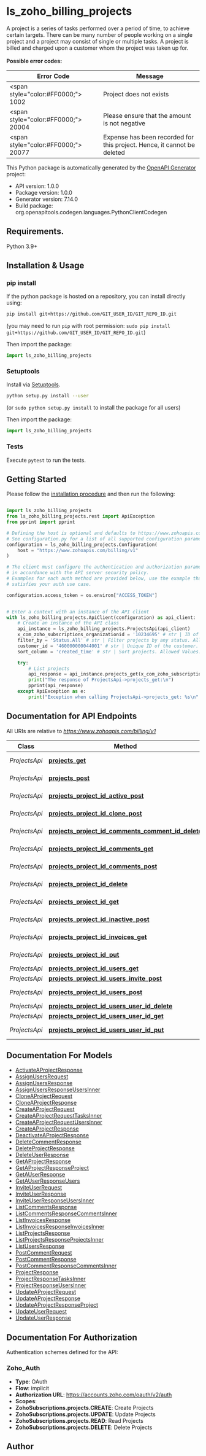 # ls_zoho_billing_projects
A project is a series of tasks performed over a period of time, to achieve certain targets. There can be many number of people working on a single project and a project may consist of single or multiple tasks. A project is billed and charged upon a customer whom the project was taken up for.<br><br><b>Possible error codes: </b><br><table><thead><tr><th>Error Code</th><th>Message</th></tr></thead><tbody><tr><td><span style=\"color:#FF0000;\"> 1002</span></td><td>Project does not exists</td></tr><tr><td><span style=\"color:#FF0000;\"> 20004</span></td><td>Please ensure that the amount is not negative</td></tr><tr><td><span style=\"color:#FF0000;\"> 20077</span></td><td>Expense has been recorded for this project. Hence, it cannot be deleted</td></tr></tbody></table></tbody></table>

This Python package is automatically generated by the [OpenAPI Generator](https://openapi-generator.tech) project:

- API version: 1.0.0
- Package version: 1.0.0
- Generator version: 7.14.0
- Build package: org.openapitools.codegen.languages.PythonClientCodegen

## Requirements.

Python 3.9+

## Installation & Usage
### pip install

If the python package is hosted on a repository, you can install directly using:

```sh
pip install git+https://github.com/GIT_USER_ID/GIT_REPO_ID.git
```
(you may need to run `pip` with root permission: `sudo pip install git+https://github.com/GIT_USER_ID/GIT_REPO_ID.git`)

Then import the package:
```python
import ls_zoho_billing_projects
```

### Setuptools

Install via [Setuptools](http://pypi.python.org/pypi/setuptools).

```sh
python setup.py install --user
```
(or `sudo python setup.py install` to install the package for all users)

Then import the package:
```python
import ls_zoho_billing_projects
```

### Tests

Execute `pytest` to run the tests.

## Getting Started

Please follow the [installation procedure](#installation--usage) and then run the following:

```python

import ls_zoho_billing_projects
from ls_zoho_billing_projects.rest import ApiException
from pprint import pprint

# Defining the host is optional and defaults to https://www.zohoapis.com/billing/v1
# See configuration.py for a list of all supported configuration parameters.
configuration = ls_zoho_billing_projects.Configuration(
    host = "https://www.zohoapis.com/billing/v1"
)

# The client must configure the authentication and authorization parameters
# in accordance with the API server security policy.
# Examples for each auth method are provided below, use the example that
# satisfies your auth use case.

configuration.access_token = os.environ["ACCESS_TOKEN"]


# Enter a context with an instance of the API client
with ls_zoho_billing_projects.ApiClient(configuration) as api_client:
    # Create an instance of the API class
    api_instance = ls_zoho_billing_projects.ProjectsApi(api_client)
    x_com_zoho_subscriptions_organizationid = '10234695' # str | ID of the organization
    filter_by = 'Status.All' # str | Filter projects by any status. Allowed Values: <code>Status.All</code>, <code>Status.Active</code> and <code>Status.Inactive</code> (optional)
    customer_id = '460000000044001' # str | Unique ID of the customer. (optional)
    sort_column = 'created_time' # str | Sort projects. Allowed Values: <code>project_name</code>, <code>customer_name</code>, <code>rate</code> and <code>created_time</code> (optional)

    try:
        # List projects
        api_response = api_instance.projects_get(x_com_zoho_subscriptions_organizationid, filter_by=filter_by, customer_id=customer_id, sort_column=sort_column)
        print("The response of ProjectsApi->projects_get:\n")
        pprint(api_response)
    except ApiException as e:
        print("Exception when calling ProjectsApi->projects_get: %s\n" % e)

```

## Documentation for API Endpoints

All URIs are relative to *https://www.zohoapis.com/billing/v1*

Class | Method | HTTP request | Description
------------ | ------------- | ------------- | -------------
*ProjectsApi* | [**projects_get**](docs/ProjectsApi.md#projects_get) | **GET** /projects | List projects
*ProjectsApi* | [**projects_post**](docs/ProjectsApi.md#projects_post) | **POST** /projects | Create a project
*ProjectsApi* | [**projects_project_id_active_post**](docs/ProjectsApi.md#projects_project_id_active_post) | **POST** /projects/{project_id}/active | Activate a project
*ProjectsApi* | [**projects_project_id_clone_post**](docs/ProjectsApi.md#projects_project_id_clone_post) | **POST** /projects/{project_id}/clone | Clone a project
*ProjectsApi* | [**projects_project_id_comments_comment_id_delete**](docs/ProjectsApi.md#projects_project_id_comments_comment_id_delete) | **DELETE** /projects/{project_id}/comments/{comment_id} | Delete comment
*ProjectsApi* | [**projects_project_id_comments_get**](docs/ProjectsApi.md#projects_project_id_comments_get) | **GET** /projects/{project_id}/comments | List comments
*ProjectsApi* | [**projects_project_id_comments_post**](docs/ProjectsApi.md#projects_project_id_comments_post) | **POST** /projects/{project_id}/comments | Post comment
*ProjectsApi* | [**projects_project_id_delete**](docs/ProjectsApi.md#projects_project_id_delete) | **DELETE** /projects/{project_id} | Delete project
*ProjectsApi* | [**projects_project_id_get**](docs/ProjectsApi.md#projects_project_id_get) | **GET** /projects/{project_id} | Get a project
*ProjectsApi* | [**projects_project_id_inactive_post**](docs/ProjectsApi.md#projects_project_id_inactive_post) | **POST** /projects/{project_id}/inactive | Deactivate a project
*ProjectsApi* | [**projects_project_id_invoices_get**](docs/ProjectsApi.md#projects_project_id_invoices_get) | **GET** /projects/{project_id}/invoices | List invoices
*ProjectsApi* | [**projects_project_id_put**](docs/ProjectsApi.md#projects_project_id_put) | **PUT** /projects/{project_id} | Update a project
*ProjectsApi* | [**projects_project_id_users_get**](docs/ProjectsApi.md#projects_project_id_users_get) | **GET** /projects/{project_id}/users | List Users
*ProjectsApi* | [**projects_project_id_users_invite_post**](docs/ProjectsApi.md#projects_project_id_users_invite_post) | **POST** /projects/{project_id}/users/invite | Invite user
*ProjectsApi* | [**projects_project_id_users_post**](docs/ProjectsApi.md#projects_project_id_users_post) | **POST** /projects/{project_id}/users | Assign users
*ProjectsApi* | [**projects_project_id_users_user_id_delete**](docs/ProjectsApi.md#projects_project_id_users_user_id_delete) | **DELETE** /projects/{project_id}/users/{user_id} | Delete user
*ProjectsApi* | [**projects_project_id_users_user_id_get**](docs/ProjectsApi.md#projects_project_id_users_user_id_get) | **GET** /projects/{project_id}/users/{user_id} | Get a User
*ProjectsApi* | [**projects_project_id_users_user_id_put**](docs/ProjectsApi.md#projects_project_id_users_user_id_put) | **PUT** /projects/{project_id}/users/{user_id} | Update user


## Documentation For Models

 - [ActivateAProjectResponse](docs/ActivateAProjectResponse.md)
 - [AssignUsersRequest](docs/AssignUsersRequest.md)
 - [AssignUsersResponse](docs/AssignUsersResponse.md)
 - [AssignUsersResponseUsersInner](docs/AssignUsersResponseUsersInner.md)
 - [CloneAProjectRequest](docs/CloneAProjectRequest.md)
 - [CloneAProjectResponse](docs/CloneAProjectResponse.md)
 - [CreateAProjectRequest](docs/CreateAProjectRequest.md)
 - [CreateAProjectRequestTasksInner](docs/CreateAProjectRequestTasksInner.md)
 - [CreateAProjectRequestUsersInner](docs/CreateAProjectRequestUsersInner.md)
 - [CreateAProjectResponse](docs/CreateAProjectResponse.md)
 - [DeactivateAProjectResponse](docs/DeactivateAProjectResponse.md)
 - [DeleteCommentResponse](docs/DeleteCommentResponse.md)
 - [DeleteProjectResponse](docs/DeleteProjectResponse.md)
 - [DeleteUserResponse](docs/DeleteUserResponse.md)
 - [GetAProjectResponse](docs/GetAProjectResponse.md)
 - [GetAProjectResponseProject](docs/GetAProjectResponseProject.md)
 - [GetAUserResponse](docs/GetAUserResponse.md)
 - [GetAUserResponseUsers](docs/GetAUserResponseUsers.md)
 - [InviteUserRequest](docs/InviteUserRequest.md)
 - [InviteUserResponse](docs/InviteUserResponse.md)
 - [InviteUserResponseUsersInner](docs/InviteUserResponseUsersInner.md)
 - [ListCommentsResponse](docs/ListCommentsResponse.md)
 - [ListCommentsResponseCommentsInner](docs/ListCommentsResponseCommentsInner.md)
 - [ListInvoicesResponse](docs/ListInvoicesResponse.md)
 - [ListInvoicesResponseInvoicesInner](docs/ListInvoicesResponseInvoicesInner.md)
 - [ListProjectsResponse](docs/ListProjectsResponse.md)
 - [ListProjectsResponseProjectsInner](docs/ListProjectsResponseProjectsInner.md)
 - [ListUsersResponse](docs/ListUsersResponse.md)
 - [PostCommentRequest](docs/PostCommentRequest.md)
 - [PostCommentResponse](docs/PostCommentResponse.md)
 - [PostCommentResponseCommentsInner](docs/PostCommentResponseCommentsInner.md)
 - [ProjectResponse](docs/ProjectResponse.md)
 - [ProjectResponseTasksInner](docs/ProjectResponseTasksInner.md)
 - [ProjectResponseUsersInner](docs/ProjectResponseUsersInner.md)
 - [UpdateAProjectRequest](docs/UpdateAProjectRequest.md)
 - [UpdateAProjectResponse](docs/UpdateAProjectResponse.md)
 - [UpdateAProjectResponseProject](docs/UpdateAProjectResponseProject.md)
 - [UpdateUserRequest](docs/UpdateUserRequest.md)
 - [UpdateUserResponse](docs/UpdateUserResponse.md)


<a id="documentation-for-authorization"></a>
## Documentation For Authorization


Authentication schemes defined for the API:
<a id="Zoho_Auth"></a>
### Zoho_Auth

- **Type**: OAuth
- **Flow**: implicit
- **Authorization URL**: https://accounts.zoho.com/oauth/v2/auth
- **Scopes**: 
 - **ZohoSubscriptions.projects.CREATE**: Create Projects
 - **ZohoSubscriptions.projects.UPDATE**: Update Projects
 - **ZohoSubscriptions.projects.READ**: Read Projects
 - **ZohoSubscriptions.projects.DELETE**: Delete Projects


## Author




